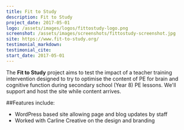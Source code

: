 ```yaml
---
title: Fit to Study
description: Fit to Study
project_date: 2017-05-01
logo: /assets/images/logos/fittostudy-logo.png
screenshot: /assets/images/screenshots/fittostudy-screenshot.jpg
site: https://www.fit-to-study.org/
testimonial_markdown: 
testimonial_cite: 
start_date: 2017-05-01
---
```


The **Fit to Study** project aims to test the impact of a teacher training intervention designed to try to optimise the content of PE for brain and cognitive function during secondary school (Year 8) PE lessons. We'll support and host the site while content arrives.

##Features include:

* WordPress based site allowing page and blog updates by staff
* Worked with Carline Creative on the design and branding
